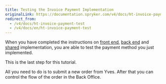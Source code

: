 ```yaml
---
title: Testing the Invoice Payment Implementation
originalLink: https://documentation.spryker.com/v4/docs/ht-invoice-payment-test
redirect_from:
  - /v4/docs/ht-invoice-payment-test
  - /v4/docs/en/ht-invoice-payment-test
---
```


When you have completed the instructions on [front end](/docs/scos/dev/developer-guides/202001.0/development-guide/back-end/data-manipulation/payment-methods/invoice/implementing-invoice-payment-in-front-end.html), [back end](/docs/scos/dev/developer-guides/202001.0/development-guide/back-end/data-manipulation/payment-methods/invoice/implementing-invoice-payment-in-back-end.html) and [shared](/docs/scos/dev/developer-guides/202001.0/development-guide/back-end/data-manipulation/payment-methods/invoice/implementing-invoice-payment-in-shared-layer.html) implementation, you are able to test the payment method you just implemented.

 This is the last step for this tutorial.

All you need to do is to submit a new order from Yves. After that you can control the flow of the order in the Back Office.

